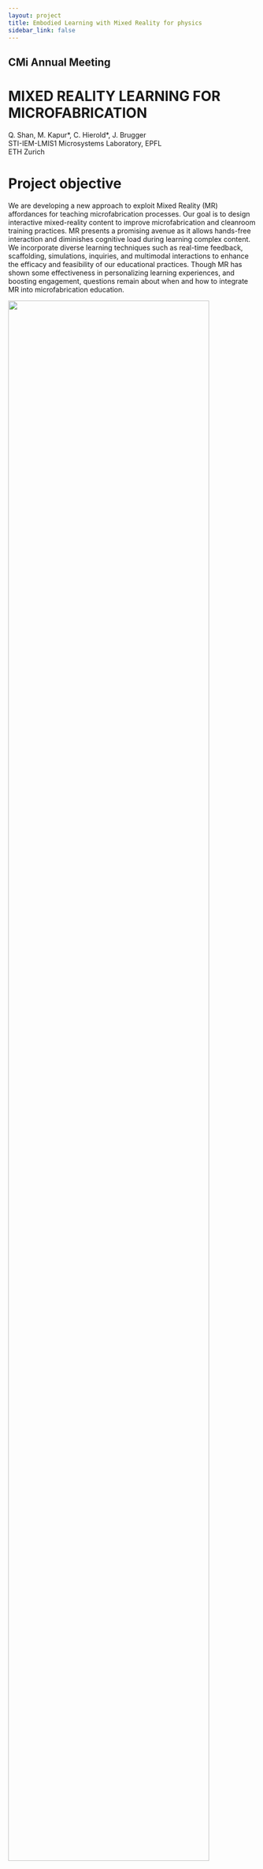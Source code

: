 ```yaml
---
layout: project
title: Embodied Learning with Mixed Reality for physics
sidebar_link: false
---
```



## CMi Annual Meeting
# MIXED REALITY LEARNING FOR MICROFABRICATION


Q. Shan, M. Kapur*, C. Hierold*, J. Brugger <br />
STI-IEM-LMIS1 Microsystems Laboratory, EPFL<br />
ETH Zurich <br />

# Project objective
We are developing a new approach to exploit Mixed Reality (MR) affordances for teaching microfabrication processes. Our goal is to design interactive mixed-reality content to improve microfabrication and cleanroom training practices. MR presents a promising avenue as it allows hands-free interaction and diminishes cognitive load during learning complex content. We incorporate diverse learning techniques such as real-time feedback, scaffolding, simulations, inquiries, and multimodal interactions to enhance the efficacy and feasibility of our educational practices. Though MR has shown some effectiveness in personalizing learning experiences, and boosting engagement, questions remain about when and how to integrate MR into microfabrication education.

<img src="assets/img/publications/mixedlab/picuture1.jpg" class="featured" width="90%">

# Funding
EPFL, Microsystems Laboratory (LMIS-1), The ETH Zurich – EPFL Joint Doctoral Program in the Learning Sciences/Jacobs Foundation, DRIL Fund

<!--
## SIGGRAPH 2020
# CNNs on Surfaces using Rotation-Equivariant Features
[Ruben Wiersma](https://rubenwiersma.nl/), [Elmar Eisemann](http://graphics.tudelft.nl/~eisemann/), and [Klaus Hildebrandt](http://graphics.tudelft.nl/~klaus/)<br />
Delft University of Technology

<img src="assets/img/publications/hsn_abstract.jpg" class="featured" width="80%">

<a id="github-link"
      class="icon" title="HSN Github Repo" aria-label="Github Project"
      href="https://github.com/rubenwiersma/hsn" target="_blank">
    <i class="fa fa-2x fa-github"></i> Code + datasets</a>&nbsp;&nbsp;
<a id="presentation-link"
      class="icon" title="HSN Presentation" aria-label="Presentation"
      href="https://youtu.be/kg1wRBGUYqk" target="_blank">
    <i class="fa fa-2x fa-film"></i> Presentation</a>&nbsp;&nbsp;
<a id="pdf-link"
      class="icon" title="HSN PDF" aria-label="PDF link"
      href="/assets/pdf/CNNs_Surfaces_Rotation_Equivariant_Features.pdf" target="_blank">
    <i class="fa fa-2x fa-file-pdf-o"></i> Paper PDF</a>&nbsp;&nbsp;
<a id="pdf-link"
      class="icon" title="Cite" aria-label="Cite"
      href="#cite">
    <i class="fa fa-2x fa-quote-right"></i> Cite</a>

## Abstract
This paper is concerned with a fundamental problem in geometric deep learning that arises in the construction of convolutional neural networks on surfaces. Due to curvature, the transport of filter kernels on surfaces results in a rotational ambiguity, which prevents a uniform alignment of these kernels on the surface. We propose a network architecture for surfaces that consists of vector-valued, rotation-equivariant features. The equivariance property makes it possible to locally align features, which were computed in arbitrary coordinate systems, when aggregating features in a convolution layer. The resulting network is agnostic to the choices of coordinate systems for the tangent spaces on the surface. We implement our approach for triangle meshes. Based on circular harmonic functions, we introduce convolution filters for meshes that are rotation-equivariant at the discrete level. We evaluate the resulting networks on shape correspondence and shape classifications tasks and compare their performance to other approaches.

## Summary

### Rotation ambiguity

<p><img src="/assets/img/publications/hsn/rotationambiguity.gif" style="float: right">After the succes of deep learning on images, researchers have worked to generalise deep learning to graphs and manifolds. One of the approaches for manifolds is based on charting. Charting-based methods learn a kernel in the tangent plane, and apply it to a surface with a mapping, like the Riemannian exponential map (chart).<br /><br />Each of these charting-based methods faces the problem that there is no global coordinate system to align filters to in the tangent plane. We call this problem <i>rotation ambiguity</i>.</p>

### Different locations, different rotations

Previous approaches either solve rotation ambiguity by aligning kernels to a smoothed field (e.g., principal curvature direction), or applying the kernel at multiple directions and taking the maximum activation within or at the end of the network. The latter seems inefficient, since the network has to compute and store multiple rotated copies of each kernel. Both approaches have a hard time accurately relating points that lie further away from each other, as the difference between coordinate systems grows.

<img src="/assets/img/publications/hsn/orientations.png" style="margin: 0 auto" width="500px">

### Our solution
Inspired by research on rotation-invariant learning on images [Worrall et al. 2017], we provide a fundamental solution to the rotation ambiguity problem by restricting our kernels to circular harmonics. The resulting complex features are organized in streams of rotation order (see teaser image). Our networks employ rotation orders 0, being rotation-invariant (left), and 1, being rotation-equivariant (right).

<img src="/assets/img/publications/hsn/rotation_orders.gif" style="margin: 0 auto">

The result is a network that is invariant to choices of coordinate systems within the tangent plane.

### Parallel transport

But wait, rotation-equivariant features are encoded using a coordinate system and this encoding changes with the chosen coordinate system. We correctly propagate these features with parallel transport along shortest geodesics. This transport amounts to a rotation, which can be directly applied to the rotation-equivariant features.

<img src="/assets/img/publications/hsn/paralleltransport.gif" style="margin: 0 auto">

## Results

We evaluated our network on multiple tasks (classification, segmentation, correspondence) using a U-ResNet architecture (see the paper for details). The results show improved performance.

<img src="/assets/img/publications/hsn/errormap_faust.png" width="45%" style="float: left"><img src="/assets/img/publications/hsn/classification_samples.png" width="45%" style="float: right">

By visualising the features as tangent vectors on the surface, we get a glimpse into what our network learns. These features from the rotation-equivariant stream in the second-to-last layer clearly activate on legs and hands, irregardless of deformation:

<img src="/assets/img/publications/hsn/shapeseg_vis.png" style="margin: 0 auto" width="60%">

## Learn more

Find out more about our technique in our paper, or come see our (virtual) presentation at SIGGRAPH 2020.

<a id="github-link"
      class="icon" title="HSN Github Repo" aria-label="Github Project"
      href="https://github.com/rubenwiersma/hsn" target="_blank">
    <i class="fa fa-2x fa-github"></i> Code + datasets</a>&nbsp;&nbsp;
<a id="presentation-link"
      class="icon" title="HSN Presentation" aria-label="Presentation"
      href="https://youtu.be/kg1wRBGUYqk" target="_blank">
    <i class="fa fa-2x fa-film"></i> Presentation</a>&nbsp;&nbsp;
<a id="pdf-link"
      class="icon" title="HSN PDF" aria-label="PDF link"
      href="/assets/pdf/CNNs_Surfaces_Rotation_Equivariant_Features.pdf" target="_blank">
    <i class="fa fa-2x fa-file-pdf-o"></i> Paper PDF</a>&nbsp;&nbsp;
<a id="pdf-link"
      class="icon" title="Cite" aria-label="Cite"
      href="#cite">
    <i class="fa fa-2x fa-quote-right"></i> Cite</a>
## Contact
r.t.wiersma [at] tudelft.nl, k.a.hildebrandt [at] tudelft.nl

<a href="http://graphics.tudelft.nl" target="_blank">Computer Graphics and Visualization group TU Delft</a>

## Cite
```
@Article{Wiersma2020,
  author    = {Ruben Wiersma, Elmar Eisemann, Klaus Hildebrandt},
  journal   = {Transactions on Graphics},
  title     = {CNNs on Surfaces using Rotation-Equivariant Features},
  year      = {2020},
  month     = jul,
  number    = {4},
  volume    = {39},
  doi       = {10.1145/3386569.3392437},
  publisher = {ACM},
}
```
-->